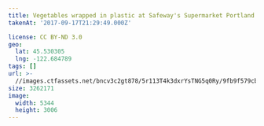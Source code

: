 ```yaml
---
title: Vegetables wrapped in plastic at Safeway's Supermarket Portland
takenAt: '2017-09-17T21:29:49.000Z'

license: CC BY-ND 3.0
geo:
  lat: 45.530305
  lng: -122.684789
tags: []
url: >-
  //images.ctfassets.net/bncv3c2gt878/5r113T4k3dxrYsTNG5q0Ry/9fb9f579cbbb97b5d06d31c5ae9784ef/vegetables-wrapped-in-plastic-at-safeways-supermarket-portland_37034938810_o
size: 3262171
image:
  width: 5344
  height: 3006
---
```

